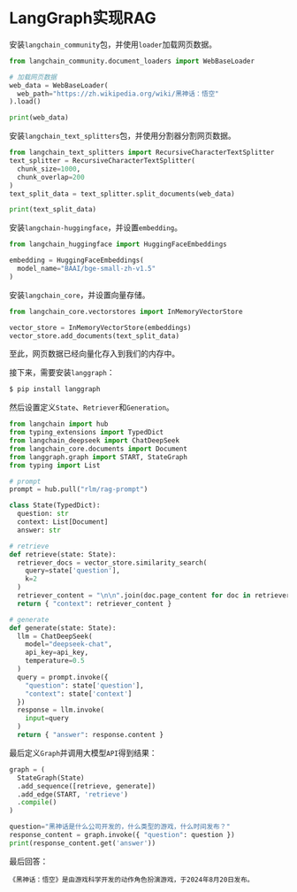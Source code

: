 # LangGraph实现RAG
安装`langchain_community`包，并使用`loader`加载网页数据。
```py
from langchain_community.document_loaders import WebBaseLoader

# 加载网页数据
web_data = WebBaseLoader(
  web_path="https://zh.wikipedia.org/wiki/黑神话：悟空"
).load()

print(web_data)
```

安装`langchain_text_splitters`包，并使用分割器分割网页数据。
```py
from langchain_text_splitters import RecursiveCharacterTextSplitter
text_splitter = RecursiveCharacterTextSplitter(
  chunk_size=1000,
  chunk_overlap=200
)
text_split_data = text_splitter.split_documents(web_data)

print(text_split_data)
```

安装`langchain-huggingface`，并设置`embedding`。
```py
from langchain_huggingface import HuggingFaceEmbeddings

embedding = HuggingFaceEmbeddings(
  model_name="BAAI/bge-small-zh-v1.5"
)
```

安装`langchain_core`，并设置向量存储。
```py
from langchain_core.vectorstores import InMemoryVectorStore

vector_store = InMemoryVectorStore(embeddings)
vector_store.add_documents(text_split_data)
```
至此，网页数据已经向量化存入到我们的内存中。

接下来，需要安装`langgraph`：
```sh
$ pip install langgraph
```
然后设置定义`State`、`Retriever`和`Generation`。
```py
from langchain import hub
from typing_extensions import TypedDict
from langchain_deepseek import ChatDeepSeek
from langchain_core.documents import Document
from langgraph.graph import START, StateGraph
from typing import List

# prompt
prompt = hub.pull("rlm/rag-prompt")

class State(TypedDict):
  question: str
  context: List[Document]
  answer: str

# retrieve
def retrieve(state: State):
  retriever_docs = vector_store.similarity_search(
    query=state['question'],
    k=2
  )
  retriever_content = "\n\n".join(doc.page_content for doc in retriever_docs)
  return { "context": retriever_content }

# generate
def generate(state: State):
  llm = ChatDeepSeek(
    model="deepseek-chat",
    api_key=api_key,
    temperature=0.5
  )
  query = prompt.invoke({
    "question": state['question'],
    "context": state['context']
  })
  response = llm.invoke(
    input=query
  )
  return { "answer": response.content }
```

最后定义`Graph`并调用大模型`API`得到结果：
```py
graph = (
  StateGraph(State)
  .add_sequence([retrieve, generate])
  .add_edge(START, 'retrieve')
  .compile()
)

question="黑神话是什么公司开发的，什么类型的游戏，什么时间发布？"
response_content = graph.invoke({ "question": question })
print(response_content.get('answer'))
```

最后回答：
```text
《黑神话：悟空》是由游戏科学开发的动作角色扮演游戏，于2024年8月20日发布。
```
